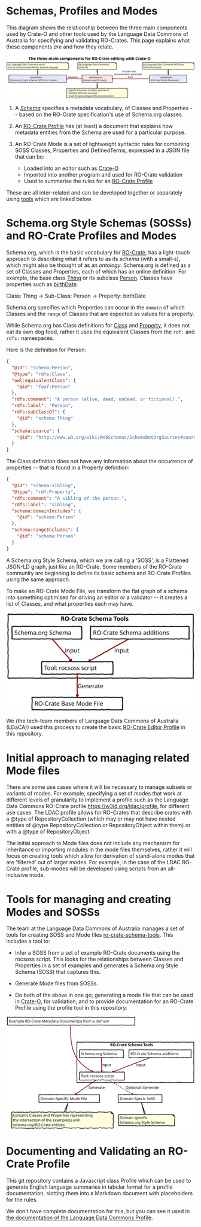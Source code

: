 # Schemas, Profiles and Modes

This diagram shows the relationship between the three main components used by Crate-O and other tools used by the Language Data Commons of Australia for specifying and validating RO-Crates. This page explains what these components _are_ and how they relate.

![Image showing the relationship between Schemas, Profiles and Modes](./images/schema-mode-profile.svg)

1. A [_Schema_](#soss) specifies a metadata vocabulary, of Classes and Properties -- based on the RO-Crate specification's use of Schema.org classes.

2. An [RO-Crate Profile] has (at least) a document that explains how metadata entities from the Schema are used for a particular purpose.

3. An RO-Crate Mode is a set of lightweight syntactic rules for combining SOSS Classes, Properties and DefinedTerms, expressed in a JSON file that can be:
   - Loaded into an editor such as [Crate-O]
   - Imported into another program and used for RO-Crate validation
   - Used to summarise the rules for an [RO-Crate Profile]

These are all inter-related and can be developed together or separately using [tools](#tools) which are linked below.

<a name="soss"> </a>

# Schema.org Style Schemas (SOSSs) and RO-Crate Profiles and Modes

Schema.org, which is the basic vocabulary for [RO-Crate], has
a light-touch approach to describing what it refers to as its _schema_ (with a
small-s), which might also be thought of as an _ontology_. Schema.org is defined
as a set of Classes and Properties, each of which has an online definition. For
example, the base class [Thing](http://schema.org/Thing) or its subclass
[Person](http://schema.org/Person). Classes have properties such as
[birthDate](http://schema.org/birthDate).

Class: Thing → Sub-Class: Person → Property: birthDate

Schema.org specifies which Properties can occur in the `domain` of which Classes and the `range` of Classes that are expected as values for a property.

While Schema.org has Class definitions for [Class](http://schema.org/Class) and [Property](http://schema.org/Property), it does not eat its own dog food, rather it uses the equivalent Classes from the `rdf:` and `rdfs:` namespaces.

Here is the definition for Person:

```json
{
  "@id": "schema:Person",
  "@type": "rdfs:Class",
  "owl:equivalentClass": {
    "@id": "foaf:Person"
  },
  "rdfs:comment": "A person (alive, dead, undead, or fictional).",
  "rdfs:label": "Person",
  "rdfs:subClassOf": {
    "@id": "schema:Thing"
  },
  "schema:source": {
    "@id": "http://www.w3.org/wiki/WebSchemas/SchemaDotOrgSources#source_rNews"
  }
}
```

The Class definition does not have any information about the occurrence of properties -- that is found in a Property definition:

```json
{
  "@id": "schema:sibling",
  "@type": "rdf:Property",
  "rdfs:comment": "A sibling of the person.",
  "rdfs:label": "sibling",
  "schema:domainIncludes": {
    "@id": "schema:Person"
  },
  "schema:rangeIncludes": {
    "@id": "schema:Person"
  }
}
```

A Schema.org Style Schema, which we are calling a 'SOSS', is a Flattened JSON-LD graph, just like an RO-Crate. Some members of the RO-Crate community are beginning to define its basic schema and RO-Crate Profiles using the same approach.

To make an RO-Crate Mode File, we transform the flat graph of a schema into something optimised for driving an editor or a validator -- it creates a list of Classes, and what properties each may have.

![Image showing how the script `rocsoss` from RO-Crate Schema Tools is used to compile a base editor profile from the schema.org schema, with RO-Crate additions ](images/soss-to-profile.svg)

We (the tech-team members of Language Data Commons of Australia (LDaCA)) used this process to create the basic [RO-Crate Editor Profile](../profiles/base-profile.json) in this repository.

# Initial approach to managing related Mode files

There are some use cases where it will be necessary to manage subsets or variants of modes. For example, specifying a set of modes that work at different levels of granularity to implement a profile such as the Language Data Commons RO-Crate profile <https://w3id.org/ldac/profile>, for different use cases. The LDAC profile allows for RO-Crates that describe crates with a @type of RepositoryCollection (which may or may not have nested entities of @type RepositoryCollection or RepositoryObject within them) or with a @type of RepositoryObject.

The initial approach to Mode files does not include any mechanism for inheritance or importing modules in the mode files themselves, rather it will focus on creating tools which allow for derivation of stand-alone modes that are 'filtered' out of larger modes. For example, in the case of the LDAC RO-Crate profile, sub-modes will be developed using scripts from an all-inclusive mode.

<a name="tools"> </a>

# Tools for managing and creating Modes and SOSSs

The team at the Language Data Commons of Australia manages a set of tools for creating SOSS and Mode files [ro-crate-schema-tools]. This includes a tool to:

- Infer a SOSS from a set of example RO-Crate documents using the rocsoss script. This looks for the relationships between Classes and Properties in a set of examples and generates a Schema.org Style Schema (SOSS) that captures this.

- Generate Mode files from SOSSs.

- Do both of the above in one go; generating a mode file that can be used in [Crate-O], for validation, and to provide documentation for an RO-Crate Profile using the profile tool in this repository.

![Image showing how the script `rocsoss` from RO-Crate Schema Tools is used to compile a domain specific profile ](images/example-to-profile.svg)

# Documenting and Validating an RO-Crate Profile

This git repository contains a Javascript class Profile which can be used to generate English language summaries in tabular format for a profile documentation, slotting them into a Markdown document with placeholders for the rules.

We don't have complete documentation for this, but you can see it used in [the documentation of the Language Data Commons Profile](https://github.com/Language-Research-Technology/ldac-profile/blob/master/make-profile.js).

[Crate-O]: https://github.com/Language-Research-Technology/crate-o
[RO-Crate]: https://www.researchobject.org/ro-crate/
[RO-Crate Profile]: https://www.researchobject.org/ro-crate/1.2-DRAFT/profiles.html
[ro-crate-schema-tools]: https://github.com/Language-Research-Technology/ro-crate-schema-tools
[RO-Crate]: https://www.researchobject.org/ro-crate/
